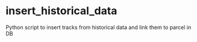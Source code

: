 # insert_historical_data
Python script to insert tracks from historical data and link them to parcel in DB
